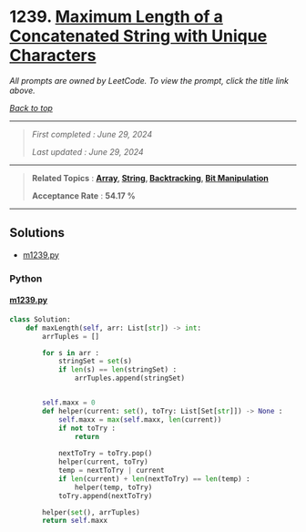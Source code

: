 # 1239. [Maximum Length of a Concatenated String with Unique Characters](<https://leetcode.com/problems/maximum-length-of-a-concatenated-string-with-unique-characters>)

*All prompts are owned by LeetCode. To view the prompt, click the title link above.*

*[Back to top](<../README.md>)*

------

> *First completed : June 29, 2024*
>
> *Last updated : June 29, 2024*

------

> **Related Topics** : **[Array](<by_topic/Array.md>), [String](<by_topic/String.md>), [Backtracking](<by_topic/Backtracking.md>), [Bit Manipulation](<by_topic/Bit Manipulation.md>)**
>
> **Acceptance Rate** : **54.17 %**

------

## Solutions

- [m1239.py](<../my-submissions/m1239.py>)
### Python
#### [m1239.py](<../my-submissions/m1239.py>)
```Python
class Solution:
    def maxLength(self, arr: List[str]) -> int:
        arrTuples = []

        for s in arr :
            stringSet = set(s)
            if len(s) == len(stringSet) :
                arrTuples.append(stringSet)


        self.maxx = 0
        def helper(current: set(), toTry: List[Set[str]]) -> None :
            self.maxx = max(self.maxx, len(current))
            if not toTry :
                return
            
            nextToTry = toTry.pop()
            helper(current, toTry)
            temp = nextToTry | current
            if len(current) + len(nextToTry) == len(temp) :
                helper(temp, toTry)
            toTry.append(nextToTry)

        helper(set(), arrTuples)
        return self.maxx
```

